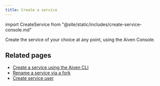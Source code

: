 ```yaml
---
title: Create a service
---
```


import CreateService from "@site/static/includes/create-service-console.md"

Create the service of your choice at any point, using the Aiven Console.

<CreateService/>

## Related pages

- [Create a service using the Aiven CLI](/docs/tools/cli/service-cli#avn-cli-service-create)
- [Rename a service via a fork](/docs/platform/concepts/service-forking)
- [Create service user](/docs/platform/howto/create_new_service_user)
